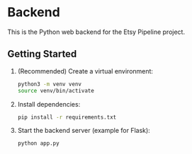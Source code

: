# Backend

This is the Python web backend for the Etsy Pipeline project.

## Getting Started

1. (Recommended) Create a virtual environment:
   ```sh
   python3 -m venv venv
   source venv/bin/activate
   ```
2. Install dependencies:
   ```sh
   pip install -r requirements.txt
   ```
3. Start the backend server (example for Flask):
   ```sh
   python app.py
   ``` 